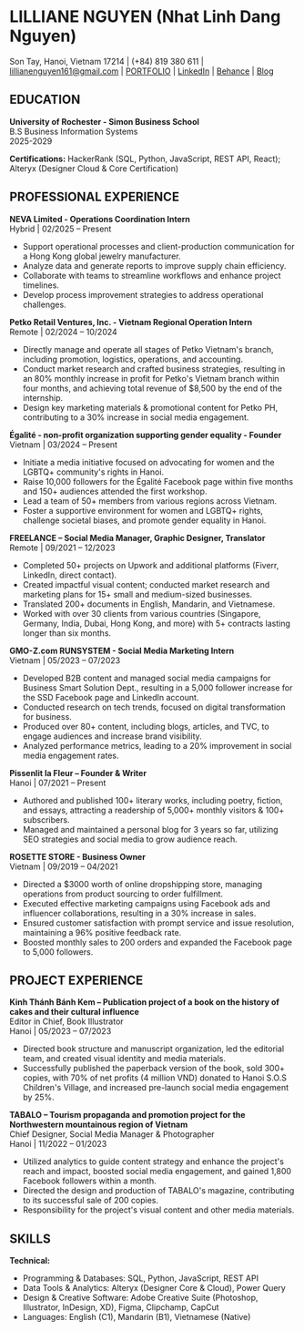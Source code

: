 # LILLIANE NGUYEN (Nhat Linh Dang Nguyen)
Son Tay, Hanoi, Vietnam 17214 | (+84) 819 380 611 | lillianenguyen161@gmail.com | [PORTFOLIO](https://github.com/lilliane-ndnl/Resume) | [LinkedIn](https://linkedin.com/in/lilliane-ndnl) | [Behance](https://behance.net/lilliane-ndnl) | [Blog](https://lilliane-ndnl.github.io/blog)

## EDUCATION
**University of Rochester - Simon Business School**  
B.S Business Information Systems  
2025-2029

**Certifications:** HackerRank (SQL, Python, JavaScript, REST API, React); Alteryx (Designer Cloud & Core Certification)

## PROFESSIONAL EXPERIENCE
**NEVA Limited - Operations Coordination Intern**  
Hybrid | 02/2025 – Present  
- Support operational processes and client-production communication for a Hong Kong global jewelry manufacturer.
- Analyze data and generate reports to improve supply chain efficiency.
- Collaborate with teams to streamline workflows and enhance project timelines.
- Develop process improvement strategies to address operational challenges.

**Petko Retail Ventures, Inc. - Vietnam Regional Operation Intern**  
Remote | 02/2024 – 10/2024  
- Directly manage and operate all stages of Petko Vietnam's branch, including promotion, logistics, operations, and accounting.
- Conduct market research and crafted business strategies, resulting in an 80% monthly increase in profit for Petko's Vietnam branch within four months, and achieving total revenue of $8,500 by the end of the internship.
- Design key marketing materials & promotional content for Petko PH, contributing to a 30% increase in social media engagement.

**Égalité - non-profit organization supporting gender equality - Founder**  
Vietnam | 03/2024 – Present  
- Initiate a media initiative focused on advocating for women and the LGBTQ+ community's rights in Hanoi.
- Raise 10,000 followers for the Égalité Facebook page within five months and 150+ audiences attended the first workshop.
- Lead a team of 50+ members from various regions across Vietnam.
- Foster a supportive environment for women and LGBTQ+ rights, challenge societal biases, and promote gender equality in Hanoi.

**FREELANCE – Social Media Manager, Graphic Designer, Translator**  
Remote | 09/2021 – 12/2023  
- Completed 50+ projects on Upwork and additional platforms (Fiverr, LinkedIn, direct contact).
- Created impactful visual content; conducted market research and marketing plans for 15+ small and medium-sized businesses.
- Translated 200+ documents in English, Mandarin, and Vietnamese.
- Worked with over 30 clients from various countries (Singapore, Germany, India, Dubai, Hong Kong, and more) with 5+ contracts lasting longer than six months.

**GMO-Z.com RUNSYSTEM - Social Media Marketing Intern**  
Vietnam | 05/2023 – 07/2023  
- Developed B2B content and managed social media campaigns for Business Smart Solution Dept., resulting in a 5,000 follower increase for the SSD Facebook page and LinkedIn account.
- Conducted research on tech trends, focused on digital transformation for business.
- Produced over 80+ content, including blogs, articles, and TVC, to engage audiences and increase brand visibility.
- Analyzed performance metrics, leading to a 20% improvement in social media engagement rates.

**Pissenlit la Fleur – Founder & Writer**  
Hanoi | 07/2021 – Present  
- Authored and published 100+ literary works, including poetry, fiction, and essays, attracting a readership of 5,000+ monthly visitors & 100+ subscribers.
- Managed and maintained a personal blog for 3 years so far, utilizing SEO strategies and social media to grow audience reach.

**ROSETTE STORE - Business Owner**  
Vietnam | 09/2019 – 04/2021  
- Directed a $3000 worth of online dropshipping store, managing operations from product sourcing to order fulfillment.
- Executed effective marketing campaigns using Facebook ads and influencer collaborations, resulting in a 30% increase in sales.
- Ensured customer satisfaction with prompt service and issue resolution, maintaining a 96% positive feedback rate.
- Boosted monthly sales to 200 orders and expanded the Facebook page to 5,000 followers.

## PROJECT EXPERIENCE
**Kinh Thánh Bánh Kem – Publication project of a book on the history of cakes and their cultural influence**  
Editor in Chief, Book Illustrator  
Hanoi | 05/2023 – 07/2023  
- Directed book structure and manuscript organization, led the editorial team, and created visual identity and media materials.
- Successfully published the paperback version of the book, sold 300+ copies, with 70% of net profits (4 million VND) donated to Hanoi S.O.S Children's Village, and increased pre-launch social media engagement by 25%.

**TABALO – Tourism propaganda and promotion project for the Northwestern mountainous region of Vietnam**  
Chief Designer, Social Media Manager & Photographer  
Hanoi | 11/2022 – 01/2023  
- Utilized analytics to guide content strategy and enhance the project's reach and impact, boosted social media engagement, and gained 1,800 Facebook followers within a month.
- Directed the design and production of TABALO's magazine, contributing to its successful sale of 200 copies.
- Responsibility for the project's visual content and other media materials.

## SKILLS
**Technical:**  
- Programming & Databases: SQL, Python, JavaScript, REST API  
- Data Tools & Analytics: Alteryx (Designer Core & Cloud), Power Query  
- Design & Creative Software: Adobe Creative Suite (Photoshop, Illustrator, InDesign, XD), Figma, Clipchamp, CapCut  
- Languages: English (C1), Mandarin (B1), Vietnamese (Native) 